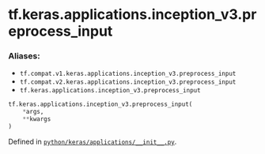 <div itemscope itemtype="http://developers.google.com/ReferenceObject">
<meta itemprop="name" content="tf.keras.applications.inception_v3.preprocess_input" />
<meta itemprop="path" content="Stable" />
</div>

# tf.keras.applications.inception_v3.preprocess_input



### Aliases:

* `tf.compat.v1.keras.applications.inception_v3.preprocess_input`
* `tf.compat.v2.keras.applications.inception_v3.preprocess_input`
* `tf.keras.applications.inception_v3.preprocess_input`

``` python
tf.keras.applications.inception_v3.preprocess_input(
    *args,
    **kwargs
)
```



Defined in [`python/keras/applications/__init__.py`](/code/stable/tensorflow/python/keras/applications/__init__.py).

<!-- Placeholder for "Used in" -->
